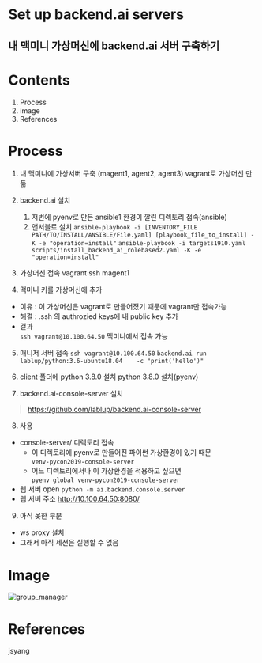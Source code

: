 

Set up backend.ai servers
=========

내 맥미니 가상머신에 backend.ai 서버 구축하기
---------


# Contents  
1. Process
2. image
3. References

# Process
1. 내 맥미니에 가상서버 구축 (magent1, agent2, agent3)
vagrant로 가상머신 만듦

2. backend.ai 설치
    1. 저번에 pyenv로 만든 ansible1 환경이 깔린 디렉토리 접속(ansible)
    2. 앤서블로 설치
    ```ansible-playbook -i [INVENTORY_FILE PATH/TO/INSTALL/ANSIBLE/File.yaml] [playbook_file_to_install] -K -e "operation=install"```
    ```ansible-playbook -i targets1910.yaml   scripts/install_backend_ai_rolebased2.yaml -K -e "operation=install"```


3. 가상머신 접속
vagrant ssh magent1

4. 맥미니 키를 가상머신에 추가
* 이유 : 이 가상머신은 vagrant로 만들어졌기 때문에 vagrant만 접속가능  
* 해결 : .ssh 의 authrozied keys에 내 public key 추가
* 결과  
```ssh vagrant@10.100.64.50```
맥미니에서 접속 가능

5. 매니저 서버 접속 
```ssh vagrant@10.100.64.50``` 
```backend.ai run lablup/python:3.6-ubuntu18.04    -c "print('hello')"```

6. client 폴더에 python 3.8.0 설치
python 3.8.0 설치(pyenv)

7. backend.ai-console-server 설치
> https://github.com/lablup/backend.ai-console-server

8. 사용
* console-server/ 디렉토리 접속
    * 이 디렉토리에 pyenv로 만들어진 파이썬 가상환경이 있기 때문  
    `venv-pycon2019-console-server`
    * 어느 디렉토리에서나 이 가상환경을 적용하고 싶으면  
    `pyenv global venv-pycon2019-console-server`
* 웹 서버 open
```python -m ai.backend.console.server```
* 웹 서버 주소 
http://10.100.64.50:8080/


9. 아직 못한 부분
* ws proxy 설치
* 그래서 아직 세션은 실행할 수 없음

# Image
![group_manager](structure_of_servers_macmini.jpg)


# References
jsyang
